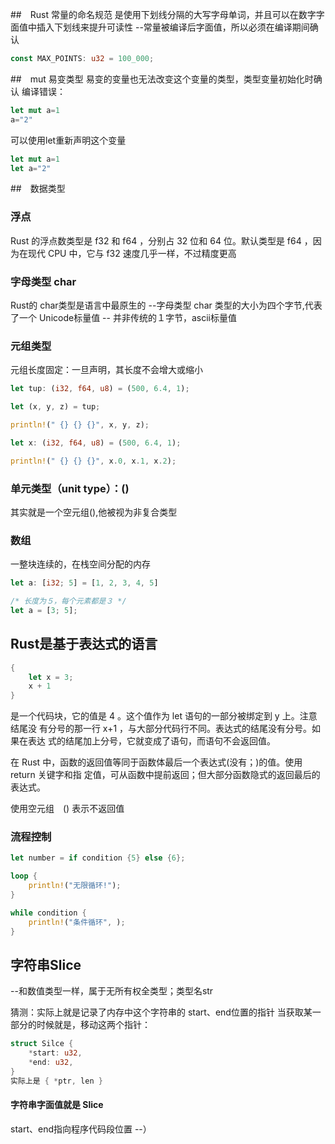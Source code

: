 ##　Rust 常量的命名规范
是使用下划线分隔的大写字母单词，并且可以在数字字面值中插入下划线来提升可读性
--常量被编译后字面值，所以必须在编译期间确认
```rs
const MAX_POINTS: u32 = 100_000;
```


##　mut 易变类型
易变的变量也无法改变这个变量的类型，类型变量初始化时确认
编译错误：
```rs
let mut a=1
a="2"
```

可以使用let重新声明这个变量
```rs
let mut a=1
let a="2"
```

##　数据类型

### 浮点
Rust
的浮点数类型是 f32 和 f64 ，分别占 32 位和 64 位。默认类型是 f64 ，因为在现代 CPU
中，它与 f32 速度几乎一样，不过精度更高

### 字母类型 char
Rust的 char类型是语言中最原生的 --字母类型
char 类型的大小为四个字节,代表了一个 Unicode标量值
-- 并非传统的１字节，ascii标量值

### 元组类型
元组长度固定：一旦声明，其长度不会增大或缩小
```rs
let tup: (i32, f64, u8) = (500, 6.4, 1);

let (x, y, z) = tup;

println!(" {} {} {}", x, y, z);
```

```rs
let x: (i32, f64, u8) = (500, 6.4, 1);

println!(" {} {} {}", x.0, x.1, x.2);
```

### 单元类型（unit type）：()
其实就是一个空元组(),他被视为非复合类型

### 数组
一整块连续的，在栈空间分配的内存
```rs
let a: [i32; 5] = [1, 2, 3, 4, 5]

/* 长度为５，每个元素都是３ */
let a = [3; 5];
```


## Rust是基于表达式的语言
```rs
{
    let x = 3;
    x + 1
}
```
是一个代码块，它的值是 4 。这个值作为 let 语句的一部分被绑定到 y 上。注意结尾没
有分号的那一行 x+1 ，与大部分代码行不同。表达式的结尾没有分号。如果在表达
式的结尾加上分号，它就变成了语句，而语句不会返回值。

在 Rust 中，函数的返回值等同于函数体最后一个表达式(没有；)的值。使用 return 关键字和指
定值，可从函数中提前返回；但大部分函数隐式的返回最后的表达式。

使用空元组　() 表示不返回值

### 流程控制
```rs
let number = if condition {5} else {6};

loop {
    println!("无限循环!");
}

while condition {
    println!("条件循环", );
}
```


## 字符串Slice
--和数值类型一样，属于无所有权全类型；类型名str

猜测：实际上就是记录了内存中这个字符串的 start、end位置的指针
当获取某一部分的时候就是，移动这两个指针：
```rs
struct Silce {
    *start: u32,
    *end: u32,
}
实际上是 { *ptr, len }
```

#### 字符串字面值就是 Slice
start、end指向程序代码段位置    --）


